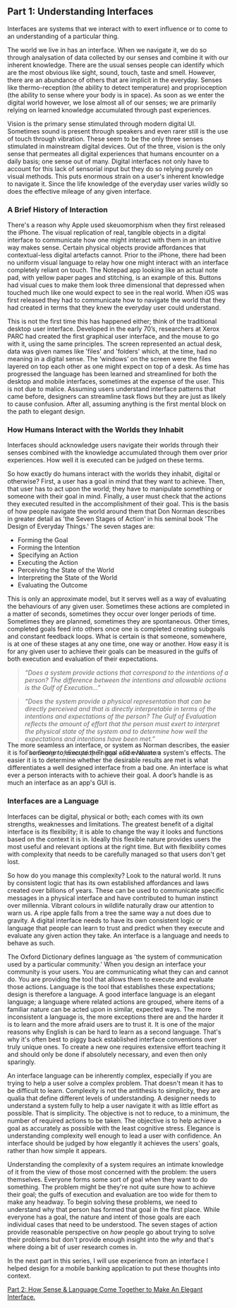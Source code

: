 ## Part 1: Understanding Interfaces

Interfaces are systems that we interact with to exert influence or to come to an understanding of a particular thing.

The world we live in has an interface. When we navigate it, we do so through analysation of data collected by our senses and combine it with our inherent knowledge. There are the usual senses people can identify which are the most obvious like sight, sound, touch, taste and smell. However, there are an abundance of others that are implicit in the everyday. Senses like thermo-reception (the ability to detect temperature) and proprioception (the ability to sense where your body is in space). As soon as we enter the digital world however, we lose almost all of our senses; we are primarily relying on learned knowledge accumulated through past experiences.

Vision is the primary sense stimulated through modern digital UI. Sometimes sound is present through speakers and even rarer still is the use of touch through vibration. These seem to be the only three senses stimulated in mainstream digital devices. Out of the three, vision is the only sense that permeates all digital experiences that humans encounter on a daily basis; one sense out of many. Digital interfaces not only have to account for this lack of sensorial input but they do so relying purely on visual methods. This puts enormous strain on a user's inherent knowledge to navigate it. Since the life knowledge of the everyday user varies wildly so does the effective mileage of any given interface.

### A Brief History of Interaction

There's a reason why Apple used skeuomorphism when they first released the iPhone. The visual replication of real, tangible objects in a digital interface to communicate how one might interact with them in an intuitive way makes sense. Certain physical objects provide affordances that contextual-less digital artefacts cannot. Prior to the iPhone, there had been no uniform visual language to relay how one might interact with an interface completely reliant on touch. The Notepad app looking like an actual note pad, with yellow paper pages and stitching, is an example of this. Buttons had visual cues to make them look three dimensional that depressed when touched much like one would expect to see in the real world. When iOS was first released they had to communicate how to navigate the world that they had created in terms that they knew the everyday user could understand.


<div class="gallery">
  <iron-image class="galleryItem" style="background-color: white" sizing="contain" preload fade src="/src/content/thoughts_items/160804/gallery/skeuo-vs-flat.jpg"></iron-image>
</div>

This is not the first time this has happened either; think of the traditional desktop user interface. Developed in the early 70’s, researchers at Xerox PARC had created the first graphical user interface, and the mouse to go with it, using the same principles. The screen represented an actual desk, data was given names like 'files' and 'folders' which, at the time, had no meaning in a digital sense. The ‘windows’ on the screen were the files layered on top each other as one might expect on top of a desk. As time has progressed the language has been learned and streamlined for both the desktop and mobile interfaces, sometimes at the expense of the user. This is not due to malice. Assuming users understand interface patterns that came before, designers can streamline task flows but they are just as likely to cause confusion. After all, assuming anything is the first mental block on the path to elegant design.

<div class="gallery">
  <iron-image class="galleryItem" style="background-color: #0A0203" sizing="contain" preload fade src="/src/content/thoughts_items/160804/gallery/xerox-star-ui.jpg"></iron-image>
</div>

### How Humans Interact with the Worlds they Inhabit

Interfaces should acknowledge users navigate their worlds through their senses combined with the knowledge accumulated through them over prior experiences. How well it is executed can be judged on these terms.

So how exactly do humans interact with the worlds they inhabit, digital or otherwise? First, a user has a goal in mind that they want to achieve. Then, that user has to act upon the world; they have to manipulate something or someone with their goal in mind. Finally, a user must check that the actions they executed resulted in the accomplishment of their goal. This is the basis of how people navigate the world around them that Don Norman describes in greater detail as 'the Seven Stages of Action' in his seminal book 'The Design of Everyday Things.' The seven stages are:

* Forming the Goal
* Forming the Intention
* Specifying an Action
* Executing the Action
* Perceiving the State of the World
* Interpreting the State of the World
* Evaluating the Outcome

This is only an approximate model, but it serves well as a way of evaluating the behaviours of any given user. Sometimes these actions are completed in a matter of seconds, sometimes they occur over longer periods of time. Sometimes they are planned, sometimes they are spontaneous. Other times, completed goals feed into others once one is completed creating subgoals and constant feedback loops. What is certain is that someone, somewhere, is at one of these stages at any one time, one way or another. How easy it is for any given user to achieve their goals can be measured in the gulfs of both execution and evaluation of their expectations.

> *“Does a system provide actions that correspond to the intentions of a person? The difference between the intentions and allowable actions is the Gulf of Execution…”*

> *“Does the system provide a physical representation that can be directly perceived and that is directly interpretable in terms of the intentions and expectations of the person? The Gulf of Evaluation reflects the amount of effort that the person must exert to interpret the physical state of the system and to determine how well the expectations and intentions have been met.”*

> *The Design of Everyday Things - Don Norman*

<div class="gallery">
  <iron-image class="galleryItem" style="background-color: white; margin-bottom: -2rem; position: relative; z-index: -1;" sizing="contain" preload fade src="/src/content/thoughts_items/160804/gallery/doet.jpg"></iron-image>
</div>

<p style="margin-top: -3rem;">The more seamless an interface, or system as Norman describes, the easier it is for someone to execute their goal and evaluate a system's effects. The easier it is to determine whether the desirable results are met is what differentiates a well designed interface from a bad one. An interface is what ever a person interacts with to achieve their goal. A door’s handle is as much an interface as an app's GUI is.</p>

### Interfaces are a Language

Interfaces can be digital, physical or both; each comes with its own strengths, weaknesses and limitations. The greatest benefit of a digital interface is its flexibility; it is able to change the way it looks and functions based on the context it is in. Ideally this flexible nature provides users the most useful and relevant options at the right time. But with flexibility comes with complexity that needs to be carefully managed so that users don't get lost.

So how do you manage this complexity? Look to the natural world. It runs by consistent logic that has its own established affordances and laws created over billions of years. These can be used to communicate specific messages in a physical interface and have contributed to human instinct over millennia. Vibrant colours in wildlife naturally draw our attention to warn us. A ripe apple falls from a tree the same way a nut does due to gravity. A digital interface needs to have its own consistent logic or language that people can learn to trust and predict when they execute and evaluate any given action they take. An interface is a language and needs to behave as such.

The Oxford Dictionary defines language as 'the system of communication used by a particular community.' When you design an interface your community is your users. You are communicating what they can and cannot do. You are providing the tool that allows them to execute and evaluate those actions. Language is the tool that establishes these expectations; design is therefore a language. A good interface language is an elegant language; a language where related actions are grouped, where items of a familiar nature can be acted upon in similar, expected ways. The more inconsistent a language is, the more exceptions there are and the harder it is to learn and the more afraid users are to trust it. It is one of the major reasons why English is can be hard to learn as a second language. That's why it's often best to piggy back established interface  conventions over truly unique ones. To create a new one requires extensive effort teaching it and should only be done if absolutely necessary, and even then only sparingly.

An interface language can be inherently complex, especially if you are trying to help a user solve a complex problem. That doesn't mean it has to be difficult to learn. Complexity is not the antithesis to simplicity, they are qualia that define different levels of understanding.  A designer needs to understand a system fully to help a user navigate it with as little effort as possible. That is simplicity. The objective is not to reduce, to a minimum, the number of required actions to be taken. The objective is to help achieve a goal as accurately as possible with the least cognitive stress. Elegance is understanding complexity well enough to lead a user with confidence. An interface should be judged by how elegantly it achieves the users' goals, rather than how simple it appears.

Understanding the complexity of a system requires an intimate knowledge of it from the view of those most concerned with the problem: the users themselves. Everyone forms some sort of goal when they want to do something. The problem might be they're not quite sure how to achieve their goal; the gulfs of execution and evaluation are too wide for them to make any headway. To begin solving these problems, we need to understand why that person has formed that goal in the first place. While everyone has a goal, the nature and intent of those goals are each individual cases that need to be understood. The seven stages of action provide reasonable perspective on *how* people go about trying to solve their problems but don't provide enough insight into the *why* and that's where doing a bit of user research comes in.

In the next part in this series, I will use experience from an interface I helped design for a mobile banking application to put these thoughts into context.

[Part 2: How Sense & Language Come Together to Make An Elegant Interface.](#/thoughts/160811)
